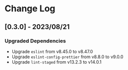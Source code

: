 # Change Log

## [0.3.0] - 2023/08/21

### Upgraded Dependencies

- Upgrade `eslint` from v8.45.0 to v8.47.0
- Upgrade `eslint-config-prettier` from v8.8.0 to v9.0.0
- Upgrade `lint-staged` from v13.2.3 to v14.0.1
